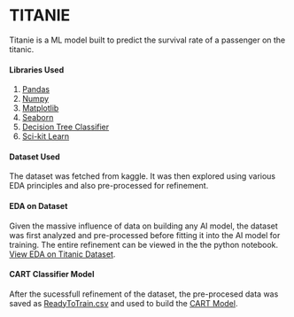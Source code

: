 # TITANIE

Titanie is a ML model built to predict the survival rate of a passenger on the titanic. 

#### Libraries Used 
1. [Pandas](https://pandas.pydata.org/)
2. [Numpy](https://numpy.org/)
3. [Matplotlib](https://matplotlib.org/)
4. [Seaborn](https://seaborn.pydata.org/)
5. [Decision Tree Classifier](https://scikit-learn.org/stable/modules/tree.html)
6. [Sci-kit Learn](https://scikit-learn.org/stable/)

#### Dataset Used 

The dataset was fetched from kaggle. It was then explored using various EDA principles and also pre-processed for refinement.

#### EDA on Dataset 

Given the massive influence of data on building any AI model, the dataset was first analyzed and pre-processed before fitting it into the AI model for training. The entire refinement can be viewed in the the python notebook. 
[View EDA on Titanic Dataset](https://github.com/prakriti42/TITANIE/blob/main/Data%20Refinement.ipynb).


#### CART Classifier Model 

After the sucessfull refinement of the dataset, the pre-procesed data was saved as [ReadyToTrain.csv](https://github.com/prakriti42/TITANIE/blob/main/ReadyToTrain.csv) and used to build the [CART Model](https://github.com/prakriti42/TITANIE/blob/main/CART%20Classifer.ipynb).


 








